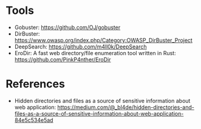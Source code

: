 # Tools

- Gobuster: https://github.com/OJ/gobuster
- DirBuster: https://www.owasp.org/index.php/Category:OWASP_DirBuster_Project
- DeepSearch: https://github.com/m4ll0k/DeepSearch
- EroDir: A fast web directory/file enumeration tool written in Rust: https://github.com/PinkP4nther/EroDir

# References
- Hidden directories and files as a source of sensitive information about web application: https://medium.com/@_bl4de/hidden-directories-and-files-as-a-source-of-sensitive-information-about-web-application-84e5c534e5ad
